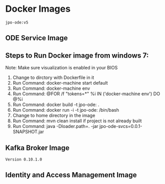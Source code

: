 # Docker Images
	jpo-ode:v5
## ODE Service Image
## Steps to Run Docker image from windows 7:

 Note: Make sure visualization is enabled in your BIOS
 1. Change to dirctory with Dockerfile in it
 2. Run Command: docker-machine start default
 3. Run Command: docker-machine env
 4. Run Command: @FOR /f "tokens=*" %i IN ('docker-machine env') DO @%i
 5. Run Command: docker build -t jpo-ode:<tagName> .
 6. Run Command: docker run -i -t jpo-ode:<tagName> /bin/bash
 7. Change to home directory in the image
 8. Run Command: mvn clean install if project is not already built
 9. Run Command: java -Dloader.path=. -jar jpo-ode-svcs=0.0.1-SNAPSHOT.jar


## Kafka Broker Image
	Version 0.10.1.0
## Identity and Access Management Image
